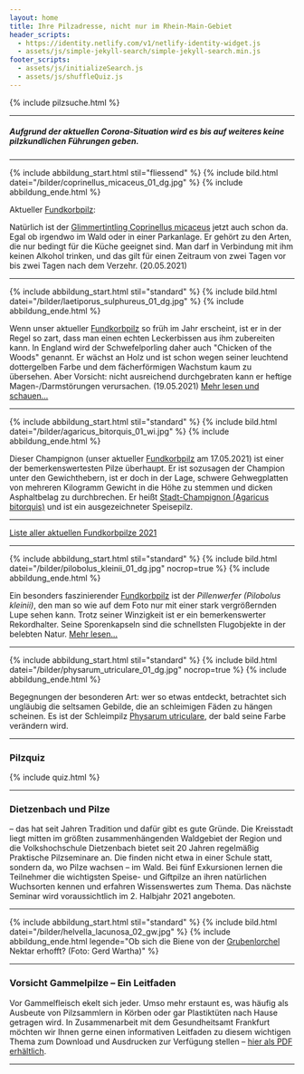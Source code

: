 ```yaml
---
layout: home
title: Ihre Pilzadresse, nicht nur im Rhein-Main-Gebiet
header_scripts:
  - https://identity.netlify.com/v1/netlify-identity-widget.js
  - assets/js/simple-jekyll-search/simple-jekyll-search.min.js
footer_scripts:
  - assets/js/initializeSearch.js
  - assets/js/shuffleQuiz.js
---
```

{% include pilzsuche.html %}

- - -

##### Aufgrund der aktuellen Corona-Situation wird es bis auf weiteres keine pilzkundlichen Führungen geben.

- - -

{% include abbildung_start.html stil="fliessend" %}
{% include bild.html datei="/bilder/coprinellus_micaceus_01_dg.jpg" %}
{% include abbildung_ende.html %}

Aktueller [Fundkorbpilz](AA "Glossar-"):

Natürlich ist der [Glimmertintling Coprinellus micaceus](/pilze/coprinellus-micaceus-glimmertintling) jetzt auch schon da. Egal ob irgendwo im Wald oder in einer Parkanlage. Er gehört zu den Arten, die nur bedingt für die Küche geeignet sind. Man darf in Verbindung mit ihm keinen Alkohol trinken, und das gilt für einen Zeitraum von zwei Tagen vor bis zwei Tagen nach dem Verzehr. (20.05.2021)

<div style="clear: both"></div>

- - -

{% include abbildung_start.html stil="standard" %}
{% include bild.html datei="/bilder/laetiporus_sulphureus_01_dg.jpg" %}
{% include abbildung_ende.html %}

Wenn unser aktueller [Fundkorbpilz](AA "Glossar-") so früh im Jahr erscheint, ist er in der Regel so zart, dass man einen echten Leckerbissen aus ihm zubereiten kann. In England wird der Schwefelporling daher auch "Chicken of the Woods" genannt. Er wächst an Holz und ist schon wegen seiner leuchtend dottergelben Farbe und dem fächerförmigen Wachstum kaum zu übersehen. Aber Vorsicht: nicht ausreichend durchgebraten kann er heftige Magen-/Darmstörungen verursachen. (19.05.2021) [Mehr lesen und schauen...](/pilze/laetiporus-sulphureus-schwefelporling)

- - -

{% include abbildung_start.html stil="standard" %}
{% include bild.html datei="/bilder/agaricus_bitorquis_01_wi.jpg" %}
{% include abbildung_ende.html %}

Dieser Champignon (unser aktueller [Fundkorbpilz](AA "Glossar-") am 17.05.2021) ist einer der bemerkenswertesten Pilze überhaupt. Er ist sozusagen der Champion unter den Gewichthebern, ist er doch in der Lage, schwere Gehwegplatten von mehreren Kilogramm Gewicht in die Höhe zu stemmen und dicken Asphaltbelag zu durchbrechen. Er heißt [Stadt-Champignon (Agaricus bitorquis)](/pilze/agaricus-bitorquis-stadt-champignon) und ist ein ausgezeichneter Speisepilz.

- - -

[Liste aller aktuellen Fundkorbpilze 2021](/artikel/liste-aller-aktuellen-fundkorbpilze-2021.html)

- - -

{% include abbildung_start.html stil="standard" %}
{% include bild.html datei="/bilder/pilobolus_kleinii_01_dg.jpg" nocrop=true %}
{% include abbildung_ende.html %}

Ein besonders faszinierender [Fundkorbpilz](AA "Glossar-") ist der *Pillenwerfer (Pilobolus kleinii)*, den man so wie auf dem Foto nur mit einer stark vergrößernden Lupe sehen kann. Trotz seiner Winzigkeit ist er ein bemerkenswerter Rekordhalter. Seine Sporenkapseln sind die schnellsten Flugobjekte in der belebten Natur. [Mehr lesen...](/pilze/pilobolus-kleinii-pillenwerfer)

- - -

{% include abbildung_start.html stil="standard" %}
{% include bild.html datei="/bilder/physarum_utriculare_01_dg.jpg" nocrop=true %}
{% include abbildung_ende.html %}

Begegnungen der besonderen Art: wer so etwas entdeckt, betrachtet sich ungläubig die seltsamen Gebilde, die an schleimigen Fäden zu hängen scheinen. Es ist der Schleimpilz [Physarum utriculare](/pilze/physarum-utriculare-fadenfruchtschleimpilz), der bald seine Farbe verändern wird.

- - -

### Pilzquiz

{% include quiz.html %}

- - -

### Dietzenbach und Pilze

– das hat seit Jahren Tradition und dafür gibt es gute Gründe. Die Kreisstadt liegt mitten im größten zusammenhängenden Waldgebiet der Region und die Volkshochschule Dietzenbach bietet seit 20 Jahren regelmäßig Praktische Pilzseminare an. Die finden nicht etwa in einer Schule statt, sondern da, wo Pilze wachsen – im Wald. Bei fünf Exkursionen lernen die Teilnehmer die wichtigsten Speise- und Giftpilze an ihren natürlichen Wuchsorten kennen und erfahren Wissenswertes zum Thema. Das nächste Seminar wird voraussichtlich im 2. Halbjahr 2021 angeboten.

- - -

{% include abbildung_start.html stil="standard" %}
{% include bild.html datei="/bilder/helvella_lacunosa_02_gw.jpg" %}
{% include abbildung_ende.html legende="Ob sich die Biene von der <a href='/pilze/helvella-lacunosa-grubenlorchel'>Grubenlorchel</a> Nektar erhofft?  (Foto: Gerd Wartha)" %}

- - -

### Vorsicht Gammelpilze – Ein Leitfaden

Vor Gammelfleisch ekelt sich jeder. Umso mehr erstaunt es, was häufig als Ausbeute von Pilzsammlern in Körben oder gar Plastiktüten nach Hause getragen wird. In Zusammenarbeit mit dem Gesundheitsamt Frankfurt möchten wir Ihnen gerne einen informativen Leitfaden zu diesem wichtigen Thema zum Download und Ausdrucken zur Verfügung stellen – [hier als PDF erhältlich](/assets/docs/Fundkorb.de-Gammelpilze.pdf).

- - -
